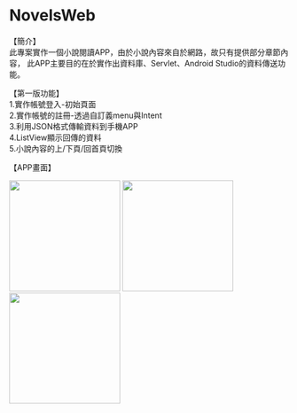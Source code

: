 # NovelsWeb
【簡介】<br>
此專案實作一個小說閱讀APP，由於小說內容來自於網路，故只有提供部分章節內容，
此APP主要目的在於實作出資料庫、Servlet、Android Studio的資料傳送功能。

【第一版功能】<br>
1.實作帳號登入-初始頁面<br>
2.實作帳號的註冊-透過自訂義menu與Intent<br>
3.利用JSON格式傳輸資料到手機APP<br>
4.ListView顯示回傳的資料<br>
5.小說內容的上/下頁/回首頁切換<br>

【APP畫面】<br>
<div>
<!--![image](https://user-images.githubusercontent.com/76993499/111448202-2353f800-8749-11eb-8f9b-bfeebdd5e8db.png)-->
<img src="https://user-images.githubusercontent.com/76993499/111448202-2353f800-8749-11eb-8f9b-bfeebdd5e8db.png" width="200">
<!--![image](https://user-images.githubusercontent.com/76993499/111450908-d160a180-874b-11eb-91d1-3fa9eb62cb46.png)-->
<img src="https://user-images.githubusercontent.com/76993499/111450908-d160a180-874b-11eb-91d1-3fa9eb62cb46.png" width="200">
<!--![image](https://user-images.githubusercontent.com/76993499/111448338-47afd480-8749-11eb-852d-8f3c6c0c23d2.png)-->
<img src="https://user-images.githubusercontent.com/76993499/111448338-47afd480-8749-11eb-852d-8f3c6c0c23d2.png" width="200">
</div>
